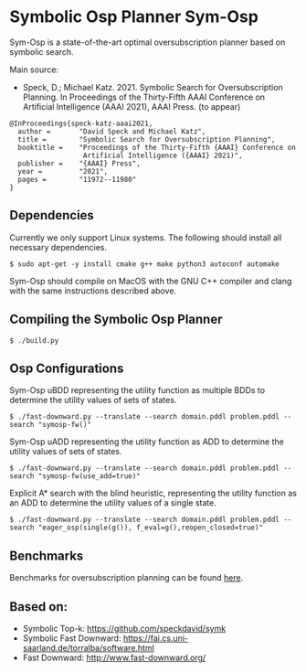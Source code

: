 # Symbolic Osp Planner Sym-Osp

Sym-Osp is a state-of-the-art optimal oversubscription planner based on symbolic search.

Main source:
 - Speck, D.; Michael Katz. 2021. Symbolic Search for Oversubscription Planning. In Proceedings of the Thirty-Fifth AAAI Conference on Artificial Intelligence (AAAI 2021), AAAI Press. (to appear)

```console
@InProceedings{speck-katz-aaai2021,
  author =       "David Speck and Michael Katz",
  title =        "Symbolic Search for Oversubscription Planning",
  booktitle =    "Proceedings of the Thirty-Fifth {AAAI} Conference on
                  Artificial Intelligence ({AAAI} 2021)",
  publisher =    "{AAAI} Press",
  year =         "2021",
  pages =        "11972--11980"
}
```

## Dependencies
Currently we only support Linux systems. The following should install all necessary dependencies.
```console
$ sudo apt-get -y install cmake g++ make python3 autoconf automake
```

Sym-Osp should compile on MacOS with the GNU C++ compiler and clang with the same instructions described above.
 
## Compiling the Symbolic Osp Planner

```console
$ ./build.py 
```

## Osp Configurations

Sym-Osp uBDD representing the utility function as multiple BDDs to determine the utility values of sets of states.
```console
$ ./fast-downward.py --translate --search domain.pddl problem.pddl --search "symosp-fw()"
```

Sym-Osp uADD representing the utility function as ADD to determine the utility values of sets of states.
```console
$ ./fast-downward.py --translate --search domain.pddl problem.pddl --search "symosp-fw(use_add=true)"
```

Explicit A\* search with the blind heuristic, representing the utility function as an ADD to determine the utility values of a single state.
```console
$ ./fast-downward.py --translate --search domain.pddl problem.pddl --search "eager_osp(single(g()), f_eval=g(),reopen_closed=true)"
```

## Benchmarks
Benchmarks for oversubscription planning can be found [here](https://doi.org/10.5281/zenodo.2576024).

## Based on:
 - Symbolic Top-k: https://github.com/speckdavid/symk
 - Symbolic Fast Downward: https://fai.cs.uni-saarland.de/torralba/software.html
 - Fast Downward: http://www.fast-downward.org/

